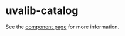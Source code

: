 uvalib-catalog
================

See the [component page](http://dougchestnut.github.io/uvalib-catalog) for more information.